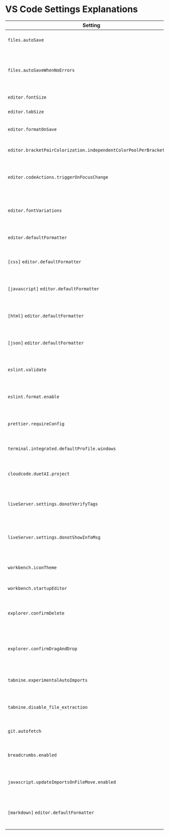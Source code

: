 # VS Code Settings Explanations

| Setting                                                             | Explanation                                                                      |
| ------------------------------------------------------------------- | -------------------------------------------------------------------------------- |
| `files.autoSave`                                                    | 🔁 Auto-save when focus leaves the editor                                         |
| `files.autoSaveWhenNoErrors`                                        | 🧼 Only save automatically if there are no errors (disabled here for flexibility) |
| `editor.fontSize`                                                   | 🔠 Editor font settings                                                           |
| `editor.tabSize`                                                    | 🔠 Editor font settings                                                           |
| `editor.formatOnSave`                                               | 💾 Format file automatically when you save                                        |
| `editor.bracketPairColorization.independentColorPoolPerBracketType` | 🎨 Each bracket type gets its own color pool                                      |
| `editor.codeActions.triggerOnFocusChange`                           | 💡 Trigger code actions (like quick fixes) when the editor loses focus            |
| `editor.fontVariations`                                             | 🧬 Disables fancy variable-width fonts (keeps code clean and monospace)           |
| `editor.defaultFormatter`                                           | ✨ Prettier is the default formatter across the board                             |
| `[css]` `editor.defaultFormatter`                                   | 🎨 Use VS Code's built-in CSS formatter for CSS only                              |
| `[javascript]` `editor.defaultFormatter`                            | 🧹 Prettier formatting for JavaScript, HTML, JSON                                 |
| `[html]` `editor.defaultFormatter`                                  | 🧹 Prettier formatting for JavaScript, HTML, JSON                                 |
| `[json]` `editor.defaultFormatter`                                  | 🧹 Prettier formatting for JavaScript, HTML, JSON                                 |
| `eslint.validate`                                                   | ✅ ESLint config — checks JS/TS files and applies formatting if valid             |
| `eslint.format.enable`                                              | ✅ ESLint config — checks JS/TS files and applies formatting if valid             |
| `prettier.requireConfig`                                            | 💾 Allows Prettier to work even if no config file is present                      |
| `terminal.integrated.defaultProfile.windows`                        | 🖥️ Use Git Bash as the terminal in Windows                                        |
| `cloudcode.duetAI.project`                                          | 🤖 Google Cloud Code setting (you can ignore this for now)                        |
| `liveServer.settings.donotVerifyTags`                               | 🌐 Live Server: skip verifying malformed tags & hide info popups                  |
| `liveServer.settings.donotShowInfoMsg`                              | 🌐 Live Server: skip verifying malformed tags & hide info popups                  |
| `workbench.iconTheme`                                               | 🧩 Icon theme for file explorer (vscode-icons is great visually)                  |
| `workbench.startupEditor`                                           | 🆕 Open a blank file on launch                                                    |
| `explorer.confirmDelete`                                            | 🗑️ Disable confirmation dialogs when deleting or dragging files                   |
| `explorer.confirmDragAndDrop`                                       | 🗑️ Disable confirmation dialogs when deleting or dragging files                   |
| `tabnine.experimentalAutoImports`                                   | 🤖 Tabnine AI helper — allows experimental auto-imports                           |
| `tabnine.disable_file_extraction`                                   | 🤖 Tabnine AI helper — allows experimental auto-imports                           |
| `git.autofetch`                                                     | 🔁 Git: automatically fetch changes                                               |
| `breadcrumbs.enabled`                                               | 🧭 Show breadcrumb navigation above files                                         |
| `javascript.updateImportsOnFileMove.enabled`                        | 🔁 Auto-update imports when renaming/moving files                                 |
| `[markdown]` `editor.defaultFormatter`                              | Uses Markdown All in One as the default formatter for Markdown files             |
